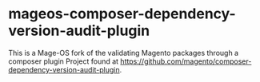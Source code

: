 # mageos-composer-dependency-version-audit-plugin
This is a Mage-OS fork of the validating Magento packages through a composer plugin Project found at https://github.com/magento/composer-dependency-version-audit-plugin.
